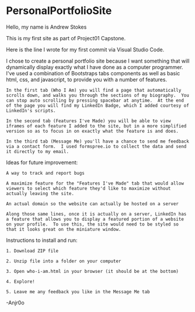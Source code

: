 # PersonalPortfolioSite
Hello, my name is Andrew Stokes

This is my first site as part of Project01 Capstone.

Here is the line I wrote for my first commit via Visual Studio Code.

I chose to create a personal portfolio site because I want something that will dynamically display exactly what I have done as a computer programmer.  I've used a combination of Bootstraps tabs components as well as basic html, css, and javascript, to provide you with a number of features.

    In the first tab (Who I Am) you will find a page that automatically scrolls down, and walks you through the sections of my biography.  You can stop auto scrolling by pressing spacebar at anytime.  At the end of the page you will find my LinkedIn Badge, which I added courtesy of LinkedIn's scripts.

    In the second tab (Features I've Made) you will be able to view iframes of each feature I added to the site, but in a more simplified version so as to focus in on exactly what the feature is and does.

    In the third tab (Message Me) you'll have a chance to send me feedback via a contact form.  I used formspree.io to collect the data and send it directly to my email.

Ideas for future improvement:

    A way to track and report bugs

    A maximize feature for the "Features I've Made" tab that would allow viewers to select which feature they'd like to maximize without actually leaving the site.

    An actual domain so the website can actually be hosted on a server

    Along those same lines, once it is actually on a server, LinkedIn has a feature that allows you to display a featured portion of a website on your profile.  To use this, the site would need to be styled so that it looks great on the miniature window.

Instructions to install and run:

    1. Download ZIP file

    2. Unzip file into a folder on your computer

    3. Open who-i-am.html in your browser (it should be at the bottom)

    4. Explore!

    5. Leave me any feedback you like in the Message Me tab

-Anjr0o
